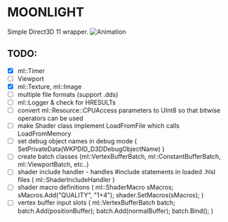 # MOONLIGHT
Simple Direct3D 11 wrapper.
![Animation](https://i.imgur.com/N59IGah.gif)

## TODO:
- [x] ml::Timer
- [ ] Viewport
- [x] ml\::Texture, ml::Image
- [ ] multiple file formats (support .dds)
- [ ] ml::Logger & check for HRESULTs
- [ ] convert ml\::Resource::CPUAccess parameters to UInt8 so that bitwise operators can be used
- [ ] make Shader class implement LoadFromFile which calls LoadFromMemory
- [ ] set debug object names in debug mode ( SetPrivateData(WKPDID_D3DDebugObjectName) )
- [ ] create batch classes (ml::VertexBufferBatch, ml::ConstantBufferBatch, ml::ViewportBatch, etc..)
- [ ] shader include handler - handles #include statements in loaded .hlsl files ( ml::ShaderIncludeHandler )
- [ ] shader macro definitions ( ml::ShaderMacro sMacros; sMacros.Add("QUALITY", "1+4"); shader.SetMacros(sMacros); )
- [ ] vertex buffer input slots ( ml::VertexBufferBatch batch; batch.Add(positionBuffer); batch.Add(normalBuffer); batch.Bind(); )
